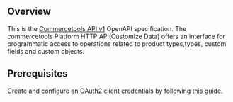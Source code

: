 ## Overview

This is the [Commercetools API v1](https://docs.commercetools.com/api/) OpenAPI specification.  The commercetools Platform HTTP API(Customize Data) offers an interface for programmatic access to operations related to product types,types, custom fields and custom objects.
## Prerequisites

 Create and configure an OAuth2 client credentials by following [this guide](https://docs.commercetools.com/api/authorization).
